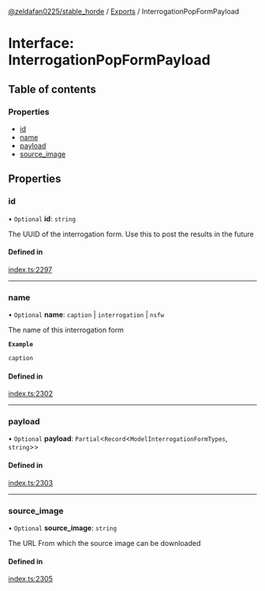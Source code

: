 [@zeldafan0225/stable_horde](../../readme.md) / [Exports](../modules.md) / InterrogationPopFormPayload

# Interface: InterrogationPopFormPayload

## Table of contents

### Properties

- [id](InterrogationPopFormPayload.md#id)
- [name](InterrogationPopFormPayload.md#name)
- [payload](InterrogationPopFormPayload.md#payload)
- [source\_image](InterrogationPopFormPayload.md#source_image)

## Properties

### id

• `Optional` **id**: `string`

The UUID of the interrogation form. Use this to post the results in the future

#### Defined in

[index.ts:2297](https://github.com/MrlolDev/stable_horde/blob/3c66504/index.ts#L2297)

___

### name

• `Optional` **name**: `caption` \| `interrogation` \| `nsfw`

The name of this interrogation form

**`Example`**

```ts
caption
```

#### Defined in

[index.ts:2302](https://github.com/MrlolDev/stable_horde/blob/3c66504/index.ts#L2302)

___

### payload

• `Optional` **payload**: `Partial`<`Record`<`ModelInterrogationFormTypes`, `string`\>\>

#### Defined in

[index.ts:2303](https://github.com/MrlolDev/stable_horde/blob/3c66504/index.ts#L2303)

___

### source\_image

• `Optional` **source\_image**: `string`

The URL From which the source image can be downloaded

#### Defined in

[index.ts:2305](https://github.com/MrlolDev/stable_horde/blob/3c66504/index.ts#L2305)
